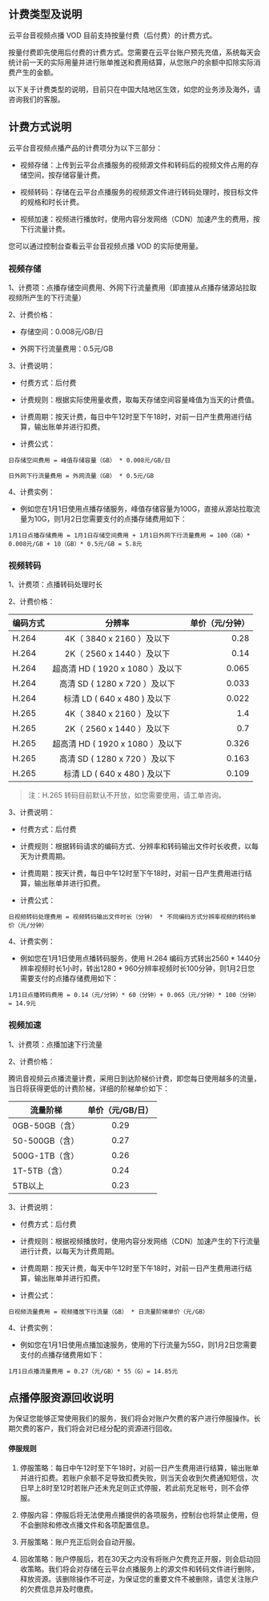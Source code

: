 ## 计费类型及说明

云平台音视频点播 VOD 目前支持按量付费（后付费）的计费方式。

按量付费即先使用后付费的计费方式。您需要在云平台账户预先充值，系统每天会统计前一天的实际用量并进行账单推送和费用结算，从您账户的余额中扣除实际消费产生的金额。

以下关于计费类型的说明，目前只在中国大陆地区生效，如您的业务涉及海外，请咨询我们的客服。

## 计费方式说明

云平台音视频点播产品的计费项分为以下三部分：

- 视频存储：上传到云平台点播服务的视频源文件和转码后的视频文件占用的存储空间，按存储容量计费。

- 视频转码：存储在云平台点播服务的视频源文件进行转码处理时，按目标文件的规格和时长计费。

- 视频加速：视频进行播放时，使用内容分发网络（CDN）加速产生的费用，按下行流量计费。

您可以通过控制台查看云平台音视频点播 VOD 的实际使用量。

### 视频存储

1、计费项：点播存储空间费用、外网下行流量费用（即直接从点播存储源站拉取视频所产生的下行流量）

2、计费价格：

- 存储空间：0.008元/GB/日

- 外网下行流量费用：0.5元/GB

3、计费说明：

- 付费方式：后付费

- 计费规则：根据实际使用量收费，取每天存储空间容量峰值为当天的计费值。

- 计费周期：按天计费，每日中午12时至下午18时，对前一日产生费用进行结算，输出账单并进行扣费。

- 计费公式：

<pre><code>日存储空间费用 = 峰值存储容量（GB） * 0.008元/GB/日

日外网下行流量费用 = 外网流量（GB） * 0.5元/GB </code></pre>



4、计费实例：

- 例如您在1月1日使用点播存储服务，峰值存储容量为100G，直接从源站拉取流量为10G，则1月2日您需要支付的点播存储费用如下：

<pre><code>1月1日点播存储费用 = 1月1日存储空间费用 + 1月1日外网下行流量费用 = 100（GB）* 0.008元/GB + 10（GB）* 0.5元/GB = 5.8元</code></pre>

### 视频转码

1、计费项：点播转码处理时长

2、计费价格：

| 编码方式    | 分辨率                            |  单价（元/分钟） |
| ---------  |:--------------------------------:| ---------------:|
| H.264      | 4K（ 3840 x 2160 ）及以下           | 0.28           |
| H.264      | 2K（ 2560 x 1440 ）及以下           | 0.14           |
| H.264      | 超高清 HD ( 1920 x 1080 ）及以下     | 0.065          |
| H.264      | 高清 SD ( 1280 x 720 ）及以下        | 0.033          |
| H.264      | 标清 LD ( 640 x 480 ) 及以下         | 0.022          |
| H.265      | 4K（ 3840 x 2160 ）及以下            | 1.4            |
| H.265      | 2K（ 2560 x 1440 ）及以下            | 0.7            |
| H.265      | 超高清 HD ( 1920 x 1080 ）及以下      | 0.326          |
| H.265      | 高清 SD ( 1280 x 720 ）及以下         | 0.163          |
| H.265      | 标清 LD ( 640 x 480 ) 及以下          | 0.109          |

> 注：H.265 转码目前默认不开放，如您需要使用，请工单咨询。

3、计费说明：

- 付费方式：后付费

- 计费规则：根据转码请求的编码方式、分辨率和转码输出文件时长收费，以每天为计费周期。

- 计费周期：按天计费，每日中午12时至下午18时，对前一日产生费用进行结算，输出账单并进行扣费。

- 计费公式：

<pre><code>日视频转码处理费用 = 视频转码输出文件时长（分钟） * 不同编码方式分辨率视频的转码单价（元/分钟）</code></pre>

4、计费实例：

- 例如您在1月1日使用点播转码服务，使用 H.264 编码方式转出2560 * 1440分辨率视频时长1小时，转出1280 * 960分辨率视频时长100分钟，则1月2日您需要支付的点播存储费用如下：

<pre><code>1月1日点播转码费用 = 0.14（元/分钟）* 60（分钟）+ 0.065（元/分钟）* 100（分钟）= 14.9元</code></pre>


### 视频加速

1、计费项：点播加速下行流量

2、计费价格：

腾讯音视频云点播流量计费，采用日到达阶梯价计费，即您每日使用越多的流量，当日将获得更低的计费阶梯，详细的阶梯单价如下：

| 流量阶梯         | 单价（元/GB/日）  |
| ----------      |:----------------:|
| 0GB-50GB（含）   | 0.29             |
| 50-500GB（含）   | 0.27             |
| 500G-1TB（含）   | 0.26             |
| 1T-5TB（含）     | 0.24             |
| 5TB以上          | 0.23             |

3、计费说明：

- 付费方式：后付费

- 计费规则：根据视频播放时，使用内容分发网络（CDN）加速产生的下行流量进行计费，以每天为计费周期。

- 计费周期：按天计费，每天中午12时至下午18时，对前一日产生费用进行结算，输出账单并进行扣费。

- 计费公式：

<pre><code>日视频流量费用 = 视频播放下行流量（GB） * 日流量阶梯单价（元/GB）</code></pre>

4、计费实例：

- 例如您在1月1日使用点播加速服务，使用的下行流量为55G，则1月2日您需要支付的点播存储费用如下：

<pre><code>1月1日点播流量费用 = 0.27（元/GB）* 55（G）= 14.85元</code></pre>

## 点播停服资源回收说明

为保证您能够正常使用我们的服务，我们将会对账户欠费的客户进行停服操作。长期欠费的客户，我们将会对已经分配的资源进行回收。

#### 停服规则

1. 停服策略：每日中午12时至下午18时，对前一日产生费用进行结算，输出账单并进行扣费。若账户余额不足导致扣费失败，则当天会收到欠费通知短信，次日早上8时至12时若账户还未充足则正式停服，若此前充足帐号，则不会停服。

2. 停服内容：停服后将无法使用点播提供的各项服务，控制台也将禁止使用，但不会删除和修改点播文件和各项配置信息。

3. 开服策略：账户充正后则会自动开服。

4. 回收策略：账户停服后，若在30天之内没有将账户欠费充正开服，则会启动回收策略。我们将会对存储在云平台点播服务上的源文件和转码文件进行删除，释放资源。该删除操作不可逆，为保证您的重要文件不被删除，请您关注账户的欠费信息并及时缴费。


